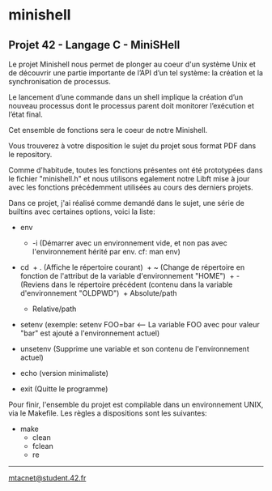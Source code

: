 # minishell
Projet 42 - Langage C - MiniSHell
-----------------------------------------------------------------------------------------------------------------------------------------------

Le projet Minishell nous permet de plonger au coeur d'un système Unix et de découvrir une partie importante de l’API d’un tel système: la création et la synchronisation de processus. 

Le lancement d’une commande dans un shell implique la création d’un nouveau processus dont le processus parent doit monitorer l’exécution et l’état final.

Cet ensemble de fonctions sera le coeur de notre Minishell.

Vous trouverez à votre disposition le sujet du projet sous format PDF dans le repository.

Comme d'habitude, toutes les fonctions présentes ont été prototypées dans le fichier "minishell.h" et nous utilisons egalement notre Libft mise à jour avec les fonctions précédemment utilisées au cours des derniers projets.

Dans ce projet, j'ai réalisé comme demandé dans le sujet, une série de builtins avec certaines options, voici la liste:

- env
  + -i (Démarrer  avec  un  environnement  vide, et non pas avec l'environnement hérité par env. cf: man env)

- cd
  + . (Affiche le répertoire courant)
  + ~ (Change de répertoire en fonction de l'attribut de la variable d'environnement "HOME")
  + - (Reviens dans le répertoire précédent (contenu dans la variable d'environnement "OLDPWD")
  + Absolute/path
  + Relative/path

- setenv (exemple: setenv FOO=bar <-- La variable FOO avec pour valeur "bar" est ajouté a l'environnement actuel)
- unsetenv (Supprime une variable et son contenu de l'environnement actuel)
- echo (version minimaliste)
- exit (Quitte le programme)

Pour finir, l'ensemble du projet est compilable dans un environnement UNIX, via le Makefile. Les règles a dispositions sont les suivantes:
- make
  + clean 
  + fclean
  + re
  
-----------------------------------------------------------------------------------------------------------------------------------------------
mtacnet@student.42.fr

